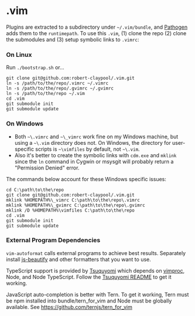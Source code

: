 # .vim
Plugins are extracted to a subdirectory under `~/.vim/bundle`, and [Pathogen](https://github.com/tpope/vim-pathogen) adds them to the `runtimepath`. To use this `.vim`, (1) clone the repo (2) clone the submodules and (3) setup symbolic links to `.vimrc`:

### On Linux
Run `./bootstrap.sh` or...

```Shell
git clone git@github.com:robert-claypool/.vim.git
ln -s /path/to/the/repo/.vimrc ~/.vimrc
ln -s /path/to/the/repo/.gvimrc ~/.gvimrc
ln -s /path/to/the/repo ~/.vim
cd .vim
git submodule init
git submodule update
```
### On Windows
* Both `~\.vimrc` and `~\_vimrc` work fine on my Windows machine, but using a `~\.vim` directory does not.
On Windows, the directory for user-specific scripts is `~\vimfiles` by default, not `~\.vim`.
* Also it's better to create the symbolic links with `cdm.exe` and `mklink` since the `ln` command
in Cygwin or msysgit will probably return a "Permission Denied" error.

The commands below account for these Windows specific issues:

```Shell
cd C:\path\to\the\repo
git clone git@github.com:robert-claypool/.vim.git
mklink %HOMEPATH%\_vimrc C:\path\to\the\repo\.vimrc
mklink %HOMEPATH%\_gvimrc C:\path\to\the\repo\.gvimrc
mklink /D %HOMEPATH%\vimfiles C:\path\to\the\repo
cd .vim
git submodule init
git submodule update
```

### External Program Dependencies
`vim-autoformat` calls external programs to achieve best results.
Separately install [js-beautify](https://github.com/einars/js-beautify) and
other formatters that you want to use.

TypeScript support is provided by [Tsuquyomi](https://github.com/Quramy/tsuquyomi)
which depends on [vimproc](https://github.com/Shougo/vimproc.vim), Node, and
Node TypeScript. Follow the [Tsuquyomi README](https://github.com/Quramy/tsuquyomi)
to get it working.

JavaScript auto-completion is better with Tern.
To get it working, Tern must be npm installed into bundle/tern_for_vim and
Node must be globally available. See https://github.com/ternjs/tern_for_vim
